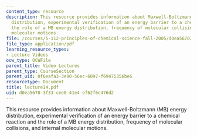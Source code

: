 ```yaml
---
content_type: resource
description: This resource provides information about Maxwell-Boltzmann (MB) energy
  distribution, experimental verification of an energy barrier to a chemical reaction  and
  the role of a MB energy distribution, frequency of molecular collisions, and internal
  molecular motions.
file: /courses/5-112-principles-of-chemical-science-fall-2005/d0ea56703f33cee041e4ef62f6e476d2_lecture14.pdf
file_type: application/pdf
learning_resource_types:
- Lecture Videos
ocw_type: OCWFile
parent_title: Video Lectures
parent_type: CourseSection
parent_uid: 0f6eafa3-3e90-56ec-6097-f69475356be6
resourcetype: Document
title: lecture14.pdf
uid: d0ea5670-3f33-cee0-41e4-ef62f6e476d2
---
```

This resource provides information about Maxwell-Boltzmann (MB) energy distribution, experimental verification of an energy barrier to a chemical reaction  and the role of a MB energy distribution, frequency of molecular collisions, and internal molecular motions.

